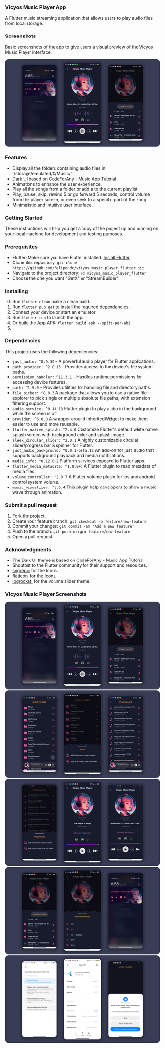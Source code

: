 ### Vicyos Music Player App

A Flutter music streaming application that allows users to play audio files from local storage.

### Screenshots

Basic screenshots of the app to give users a visual preview of the Vicyos Music Player interface.


<img src="https://github.com/felipendc/vicyos_music_player_flutter/blob/main/SCREENSHOTS_DEMO/main_demo.png">


### Features

- Display all the folders containing audio files in '/storage/emulated/0/Music/'.
- Dark UI based on [CodeForAny - Music App Tutorial](https://youtube.com/playlist?list=PLzcRC7PA0xWRXGSJZOyD5_SXyGIRt6VFr)
- Animations to enhance the user experience.
- Play all the songs from a folder or add a to the current playlist.
- Play, pause, skip, rewind 5 or go forward 5 seconds, control volume from the player screen, or even seek to a specific part of the song.
- Minimalistic and intuitive user interface.

### Getting Started

These instructions will help you get a copy of the project up and running on your local machine for development and testing purposes.

### Prerequisites

- Flutter: Make sure you have Flutter installed. [Install Flutter](https://flutter.dev/docs/get-started/install)
- Clone this repository: `git clone https://github.com/felipendc/vicyos_music_player_flutter.git`
- Navigate to the project directory: `cd vicyos_music_player_flutter`
- Choose the one you want "GetX" or "StreamBuilder".

### Installing

0. Run `flutter clean` make a clean build.
1. Run `flutter pub get` to install the required dependencies.
2. Connect your device or start an emulator.
3. Run `flutter run` to launch the app.
4. Or build the App APK: `flutter build apk --split-per-abi`
5. 
### Dependencies

This project uses the following dependencies:

- `just_audio: ^0.9.39` - A powerful audio player for Flutter applications.
- `path_provider: ^2.0.15` - Provides access to the device's file system paths.
- `permission_handler: ^11.3.1` - Handles runtime permissions for accessing device features.
- `path: ^1.9.0` - Provides utilities for handling file and directory paths.
- `file_picker: ^8.0.3` A package that allows you to use a native file explorer to pick single or multiple absolute file paths, with extension filtering support.
- `audio_service: ^0.18.13` Flutter plugin to play audio in the background while the screen is off
- `provider: ^6.0.0` A wrapper around InheritedWidget to make them easier to use and more reusable.
- `flutter_native_splash: ^2.4.0` Customize Flutter's default white native splash screen with background color and splash image.
- `sleek_circular_slider: ^2.0.1` A highly customizable circular slider/progress bar & spinner for Flutter.
- `just_audio_background: ^0.0.1-beta.12` An add-on for just_audio that supports background playback and media notifications.
- `media_info: ^0.12.0+2` Platform services exposed to Flutter apps.
- `flutter_media_metadata: ^1.0.0+1` A Flutter plugin to read metadata of media files.
- `volume_controller: ^2.0.7` A Flutter volume plugin for ios and android control system volume.
- `music_visualizer: ^1.0.4` This plugin help developers to show a music wave through animation.


### Submit a pull request
1. Fork the project.
2. Create your feature branch: `git checkout -b feature/new-feature`
3. Commit your changes: `git commit -am 'Add a new feature'`
4. Push to the branch: `git push origin feature/new-feature`
5. Open a pull request.



### Acknowledgments

- The Dark UI theme is based on [CodeForAny - Music App Tutorial](https://youtube.com/playlist?list=PLzcRC7PA0xWRXGSJZOyD5_SXyGIRt6VFr)
- Shoutout to the Flutter community for their support and resources.
- [svgrepo:](https://www.svgrepo.com/) for the Icons. 
- [flaticon:](https://www.flaticon.com/) for the Icons. 
- [logrocket:](https://blog.logrocket.com/flutter-slider-widgets-deep-dive-with-examples/) for the volume slider theme.

### Vicyos Music Player Screenshots 

<img src="https://github.com/felipendc/vicyos_music_player_flutter/blob/main/SCREENSHOTS_DEMO/main_demo.png">
<img src="https://github.com/felipendc/vicyos_music_player_flutter/blob/main/SCREENSHOTS_DEMO/demo_1.png">
<img src="https://github.com/felipendc/vicyos_music_player_flutter/blob/main/SCREENSHOTS_DEMO/demo_2.png">
<img src="https://github.com/felipendc/vicyos_music_player_flutter/blob/main/SCREENSHOTS_DEMO/demo_3.png">
<img src="https://github.com/felipendc/vicyos_music_player_flutter/blob/main/SCREENSHOTS_DEMO/demo_4.png">

